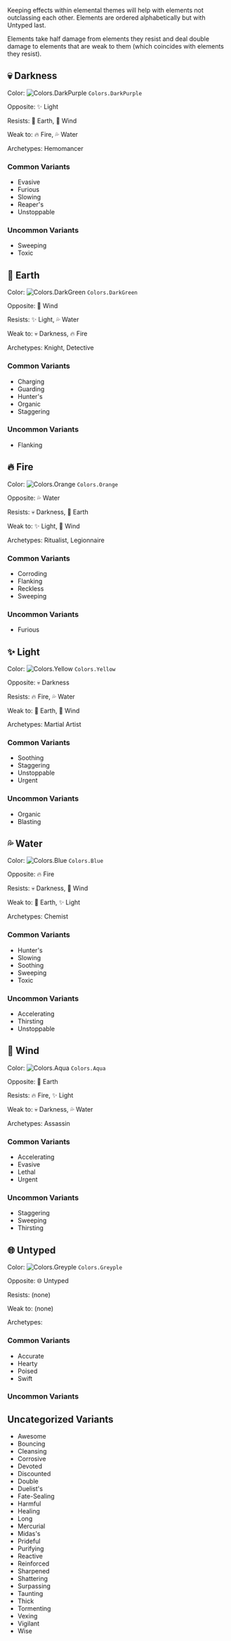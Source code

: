 Keeping effects within elemental themes will help with elements not outclassing each other. Elements are ordered alphabetically but with Untyped last.

Elements take half damage from elements they resist and deal double damage to elements that are weak to them (which coincides with elements they resist).

## 💀 Darkness
Color: ![Colors.DarkPurple](https://placehold.co/15x15/71368A/71368A.png) `Colors.DarkPurple`

Opposite: ✨ Light

Resists: 🌿 Earth, 💨 Wind

Weak to: 🔥 Fire, 💦 Water

Archetypes: Hemomancer

### Common Variants
- Evasive
- Furious
- Slowing
- Reaper's
- Unstoppable

### Uncommon Variants
- Sweeping
- Toxic

## 🌿 Earth
Color: ![Colors.DarkGreen](https://placehold.co/15x15/1F8B4C/1F8B4C.png) `Colors.DarkGreen`

Opposite: 💨 Wind

Resists: ✨ Light, 💦 Water

Weak to: 💀 Darkness, 🔥 Fire

Archetypes: Knight, Detective

### Common Variants
- Charging
- Guarding
- Hunter's
- Organic
- Staggering

### Uncommon Variants
- Flanking

## 🔥 Fire
Color: ![Colors.Orange](https://placehold.co/15x15/E67E22/E67E22.png) `Colors.Orange`

Opposite: 💦 Water

Resists: 💀 Darkness, 🌿 Earth

Weak to: ✨ Light, 💨 Wind

Archetypes: Ritualist, Legionnaire

### Common Variants
- Corroding
- Flanking
- Reckless
- Sweeping

### Uncommon Variants
- Furious

## ✨ Light
Color: ![Colors.Yellow](https://placehold.co/15x15/FEE75C/FEE75C.png) `Colors.Yellow`

Opposite: 💀 Darkness

Resists: 🔥 Fire, 💦 Water

Weak to: 🌿 Earth, 💨 Wind

Archetypes: Martial Artist

### Common Variants
- Soothing
- Staggering
- Unstoppable
- Urgent

### Uncommon Variants
- Organic
- Blasting

## 💦 Water
Color: ![Colors.Blue](https://placehold.co/15x15/3498DB/3498DB.png) `Colors.Blue`

Opposite: 🔥 Fire

Resists: 💀 Darkness, 💨 Wind

Weak to: 🌿 Earth, ✨ Light

Archetypes: Chemist

### Common Variants
- Hunter's
- Slowing
- Soothing
- Sweeping
- Toxic

### Uncommon Variants
- Accelerating
- Thirsting
- Unstoppable

## 💨 Wind
Color: ![Colors.Aqua](https://placehold.co/15x15/1ABC9C/1ABC9C.png) `Colors.Aqua`

Opposite: 🌿 Earth

Resists: 🔥 Fire, ✨ Light

Weak to: 💀 Darkness, 💦 Water

Archetypes: Assassin

### Common Variants
- Accelerating
- Evasive
- Lethal
- Urgent

### Uncommon Variants
- Staggering
- Sweeping
- Thirsting

## 🌐 Untyped
Color: ![Colors.Greyple](https://placehold.co/15x15/99AAB5/99AAB5.png) `Colors.Greyple`

Opposite: 🌐 Untyped

Resists: (none)

Weak to: (none)

Archetypes:

### Common Variants
- Accurate
- Hearty
- Poised
- Swift

### Uncommon Variants

## Uncategorized Variants
- Awesome
- Bouncing
- Cleansing
- Corrosive
- Devoted
- Discounted
- Double
- Duelist's
- Fate-Sealing
- Harmful
- Healing
- Long
- Mercurial
- Midas's
- Prideful
- Purifying
- Reactive
- Reinforced
- Sharpened
- Shattering
- Surpassing
- Taunting
- Thick
- Tormenting
- Vexing
- Vigilant
- Wise
